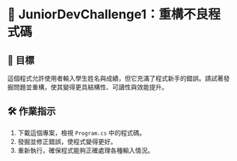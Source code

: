 ﻿# 🎯 JuniorDevChallenge1：重構不良程式碼

## 📌 目標
這個程式允許使用者輸入學生姓名與成績，但它充滿了程式新手的錯誤。請試著發掘問題並重構，使其變得更具結構性、可讀性與效能提升。

## 🛠️ 作業指示
1. 下載這個專案，檢視 `Program.cs` 中的程式碼。
2. 發掘並修正錯誤，使程式變得更好。
3. 重新執行，確保程式能夠正確處理各種輸入情況。